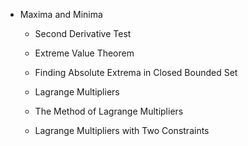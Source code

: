 * Maxima and Minima
  * Second Derivative Test
  * Extreme Value Theorem
  * Finding Absolute Extrema in Closed Bounded Set  

  * Lagrange Multipliers
  * The Method of Lagrange Multipliers
  * Lagrange Multipliers with Two Constraints
